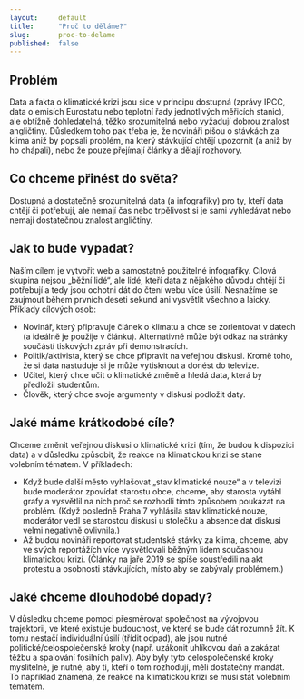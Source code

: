 ```yaml
---
layout:     default
title:      "Proč to děláme?"
slug:       proc-to-delame
published:  false
---
```


## Problém

Data a fakta o klimatické krizi jsou sice v principu dostupná (zprávy IPCC, data o emisích Eurostatu nebo teplotní řady jednotlivých měřicích stanic), ale obtížně dohledatelná, těžko srozumitelná nebo vyžadují dobrou znalost angličtiny. Důsledkem toho pak třeba je, že novináři píšou o stávkách za klima aniž by popsali problém, na který stávkující chtějí upozornit (a aniž by ho chápali), nebo že pouze přejímají články a dělají rozhovory.

## Co chceme přinést do světa?

Dostupná a dostatečně srozumitelná data (a infografiky) pro ty, kteří data chtějí či potřebují, ale nemají čas nebo trpělivost si je sami vyhledávat nebo nemají dostatečnou znalost angličtiny.

## Jak to bude vypadat?

Naším cílem je vytvořit web a samostatně použitelné infografiky. Cílová skupina nejsou „běžní lidé“, ale lidé, kteří data z nějakého důvodu chtějí či potřebují a tedy jsou ochotni dát do čtení webu více úsilí. Nesnažíme se zaujmout během prvních deseti sekund ani vysvětlit všechno a laicky. Příklady cílových osob:

* Novinář, který připravuje článek o klimatu a chce se zorientovat v datech (a ideálně je použije v článku). Alternativně může být odkaz na stránky součástí tiskových zpráv při demonstracích.
* Politik/aktivista, který se chce připravit na veřejnou diskusi. Kromě toho, že si data nastuduje si je může vytisknout a donést do televize.
* Učitel, který chce učit o klimatické změně a hledá data, která by předložil studentům.
* Člověk, který chce svoje argumenty v diskusi podložit daty.

## Jaké máme krátkodobé cíle?

Chceme změnit veřejnou diskusi o klimatické krizi (tím, že budou k dispozici data) a v důsledku způsobit, že reakce na klimatickou krizi se stane volebním tématem. V příkladech:

* Když bude další město vyhlašovat „stav klimatické nouze“ a v televizi bude moderátor zpovídat starostu obce, chceme, aby starosta vytáhl grafy a vysvětlil na nich proč se rozhodli tímto způsobem poukázat na problém. (Když posledně Praha 7 vyhlásila stav klimatické nouze, moderátor vedl se starostou diskusi u stolečku a absence dat diskusi velmi negativně ovlivnila.)
* Až budou novináři reportovat studentské stávky za klima, chceme, aby ve svých reportážích více vysvětlovali běžným lidem současnou klimatickou krizi. (Články na jaře 2019 se spíše soustředili na akt protestu a osobnosti stávkujících, místo aby se zabývaly problémem.)

## Jaké chceme dlouhodobé dopady?

V důsledku chceme pomoci přesměrovat společnost na vývojovou trajektorii, ve které existuje budoucnost, ve které se bude dát rozumně žít. K tomu nestačí individuální úsilí (třídit odpad), ale jsou nutné politické/celospolečenské kroky (např. uzákonit uhlíkovou daň a zakázat těžbu a spalování fosilních paliv). Aby byly tyto celospolečenské kroky myslitelné, je nutné, aby ti, kteří o tom rozhodují, měli dostatečný mandát. To například znamená, že reakce na klimatickou krizi se musí stát volebním tématem.  
